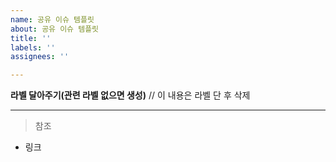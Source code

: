 ```yaml
---
name: 공유 이슈 템플릿
about: 공유 이슈 템플릿
title: ''
labels: ''
assignees: ''

---
```


**라벨 달아주기(관련 라벨 없으면 생성)** // 이 내용은 라벨 단 후 삭제




---
> 참조
- 링크
